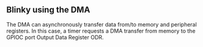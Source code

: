 ## Blinky using the DMA

The DMA can asynchronously transfer data from/to memory and peripheral registers. In this case, a timer requests a DMA transfer from memory to the GPIOC port Output Data Register ODR.
